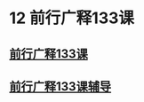 # 12 前行广释133课

## [前行广释133课](https://huidengchanxiu.net/refs/qxgs/qxgs-12ssyj#前行广释第133课)

## [前行广释133课辅导](https://huidengchanxiu.net/refs/qxgs/fudao/qxgsfd-12ssyj#前行广释第133课辅导)
